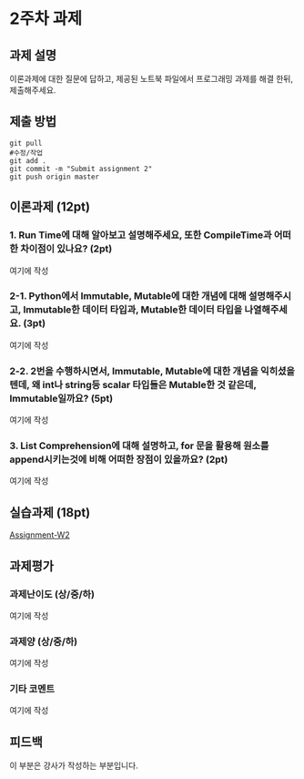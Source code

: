 # 2주차 과제


## 과제 설명
이론과제에 대한 질문에 답하고, 제공된 노트북 파일에서 프로그래밍 과제를 해결 한뒤, 제출해주세요.

## 제출 방법
```
git pull
#수정/작업
git add .
git commit -m "Submit assignment 2"
git push origin master
```


## 이론과제 (12pt)
### 1. Run Time에 대해 알아보고 설명해주세요, 또한 CompileTime과 어떠한 차이점이 있나요? (2pt)
여기에 작성
### 2-1. Python에서 Immutable, Mutable에 대한 개념에 대해 설명해주시고, Immutable한 데이터 타입과, Mutable한 데이터 타입을 나열해주세요. (3pt)
여기에 작성
### 2-2. 2번을 수행하시면서, Immutable, Mutable에 대한 개념을 익히셨을텐데, 왜 int나 string등 scalar 타입들은 Mutable한 것 같은데, Immutable일까요? (5pt)
여기에 작성
### 3. List Comprehension에 대해 설명하고, for 문을 활용해 원소를 append시키는것에 비해 어떠한 장점이 있을까요? (2pt)
여기에 작성

## 실습과제 (18pt)
[Assignment-W2]

[Assignment-W2]: W02-assignment.ipynb

## 과제평가
### 과제난이도 (상/중/하)
여기에 작성
### 과제양 (상/중/하)
여기에 작성
### 기타 코멘트
여기에 작성

## 피드백
이 부분은 강사가 작성하는 부분입니다.

